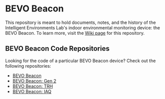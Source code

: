 # BEVO Beacon
This repository is meant to hold documents, notes, and the history of the Intelligent Environments Lab's indoor environmental monitoring device: the BEVO Beacon. To learn more, visit the [Wiki page](https://github.com/intelligent-environments-lab/bevobeacon-RD/wiki) for this repository. 

## BEVO Beacon Code Repositories
Looking for the code of a particular BEVO Beacon device? Check out the following repositories:
* [BEVO Beacon](https://github.com/intelligent-environments-lab/bevobeacon)
* [BEVO Beacon: Gen 2](https://github.com/intelligent-environments-lab/bevobeacon2.0)
* [BEVO Beacon: TRH](https://github.com/intelligent-environments-lab/bevo_trh)
* [BEVO Beacon: IAQ](https://github.com/intelligent-environments-lab/bevo_iaq) 
